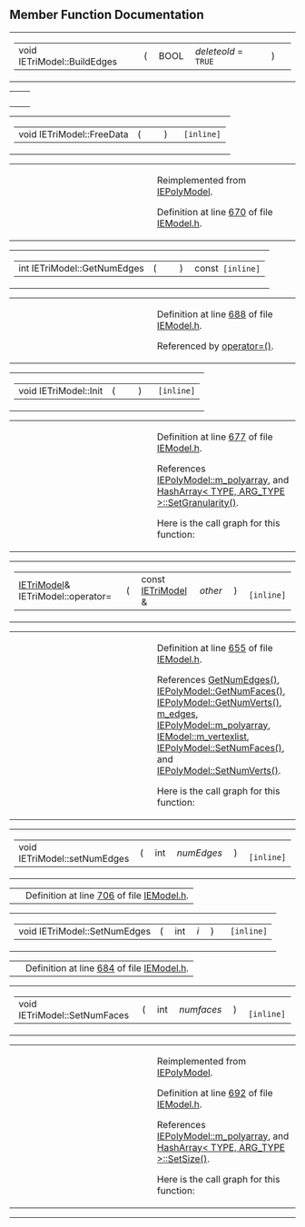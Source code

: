 ## Member Function Documentation

<span id="053ca74957dc32b73fac28c350ef6839" class="anchor"></span>

<table class="mdTable" data-cellpadding="2" data-cellspacing="0">
<colgroup>
<col style="width: 100%" />
</colgroup>
<tbody>
<tr>
<td class="mdRow"><table data-cellpadding="0" data-cellspacing="0" data-border="0">
<tbody>
<tr>
<td class="md" data-nowrap="" data-valign="top">void IETriModel::BuildEdges</td>
<td class="md" data-valign="top">( </td>
<td class="md" data-nowrap="" data-valign="top">BOOL </td>
<td class="mdname1" data-valign="top" data-nowrap=""><em>deleteold</em> = <code>TRUE</code></td>
<td class="md" data-valign="top"> ) </td>
<td class="md" data-nowrap=""></td>
</tr>
</tbody>
</table></td>
</tr>
</tbody>
</table>

|     |     |
|-----|-----|
|     |     |

<span id="f14b970389c12e1f2042f114847ebef7" class="anchor"></span>

<table class="mdTable" data-cellpadding="2" data-cellspacing="0">
<colgroup>
<col style="width: 100%" />
</colgroup>
<tbody>
<tr>
<td class="mdRow"><table data-cellpadding="0" data-cellspacing="0" data-border="0">
<tbody>
<tr>
<td class="md" data-nowrap="" data-valign="top">void IETriModel::FreeData</td>
<td class="md" data-valign="top">( </td>
<td class="mdname1" data-valign="top" data-nowrap=""></td>
<td class="md" data-valign="top"> ) </td>
<td class="md" data-nowrap=""><code> [inline]</code></td>
</tr>
</tbody>
</table></td>
</tr>
</tbody>
</table>

<table data-cellspacing="5" data-cellpadding="0" data-border="0">
<colgroup>
<col style="width: 50%" />
<col style="width: 50%" />
</colgroup>
<tbody>
<tr>
<td> </td>
<td><p>Reimplemented from <a href="classIEPolyModel.md#f14b970389c12e1f2042f114847ebef7" class="el">IEPolyModel</a>.</p>
<p>Definition at line <a href="IEModel_8h-source.md#l00670" class="el">670</a> of file <a href="IEModel_8h-source.md" class="el">IEModel.h</a>.</p></td>
</tr>
</tbody>
</table>

<span id="2da5a51849163e7398430b64f7830261" class="anchor"></span>

<table class="mdTable" data-cellpadding="2" data-cellspacing="0">
<colgroup>
<col style="width: 100%" />
</colgroup>
<tbody>
<tr>
<td class="mdRow"><table data-cellpadding="0" data-cellspacing="0" data-border="0">
<tbody>
<tr>
<td class="md" data-nowrap="" data-valign="top">int IETriModel::GetNumEdges</td>
<td class="md" data-valign="top">( </td>
<td class="mdname1" data-valign="top" data-nowrap=""></td>
<td class="md" data-valign="top"> ) </td>
<td class="md" data-nowrap="">const<code> [inline]</code></td>
</tr>
</tbody>
</table></td>
</tr>
</tbody>
</table>

<table data-cellspacing="5" data-cellpadding="0" data-border="0">
<colgroup>
<col style="width: 50%" />
<col style="width: 50%" />
</colgroup>
<tbody>
<tr>
<td> </td>
<td><p>Definition at line <a href="IEModel_8h-source.md#l00688" class="el">688</a> of file <a href="IEModel_8h-source.md" class="el">IEModel.h</a>.</p>
<p>Referenced by <a href="IEModel_8h-source.md#l00655" class="el">operator=()</a>.</p></td>
</tr>
</tbody>
</table>

<span id="99712cfce3529b5479ca47ea92742879" class="anchor"></span>

<table class="mdTable" data-cellpadding="2" data-cellspacing="0">
<colgroup>
<col style="width: 100%" />
</colgroup>
<tbody>
<tr>
<td class="mdRow"><table data-cellpadding="0" data-cellspacing="0" data-border="0">
<tbody>
<tr>
<td class="md" data-nowrap="" data-valign="top">void IETriModel::Init</td>
<td class="md" data-valign="top">( </td>
<td class="mdname1" data-valign="top" data-nowrap=""></td>
<td class="md" data-valign="top"> ) </td>
<td class="md" data-nowrap=""><code> [inline]</code></td>
</tr>
</tbody>
</table></td>
</tr>
</tbody>
</table>

<table data-cellspacing="5" data-cellpadding="0" data-border="0">
<colgroup>
<col style="width: 50%" />
<col style="width: 50%" />
</colgroup>
<tbody>
<tr>
<td> </td>
<td><p>Definition at line <a href="IEModel_8h-source.md#l00677" class="el">677</a> of file <a href="IEModel_8h-source.md" class="el">IEModel.h</a>.</p>
<p>References <a href="IEModel_8h-source.md#l00558" class="el">IEPolyModel::m_polyarray</a>, and <a href="HashArra_8h-source.md#l00093" class="el">HashArray&lt; TYPE, ARG_TYPE &gt;::SetGranularity()</a>.</p>
<p>Here is the call graph for this function:</p>
<span class="image placeholder" data-original-image-src="classIETriModel_99712cfce3529b5479ca47ea92742879_cgraph.gif" data-original-image-title="" data-border="0" usemap="#classIETriModel_99712cfce3529b5479ca47ea92742879_cgraph_map"></span></td>
</tr>
</tbody>
</table>

<span id="1b37ef5bfa79111f0a11a18590a63272" class="anchor"></span>

<table class="mdTable" data-cellpadding="2" data-cellspacing="0">
<colgroup>
<col style="width: 100%" />
</colgroup>
<tbody>
<tr>
<td class="mdRow"><table data-cellpadding="0" data-cellspacing="0" data-border="0">
<tbody>
<tr>
<td class="md" data-nowrap="" data-valign="top"><a href="classIETriModel.md" class="el">IETriModel</a>&amp; IETriModel::operator=</td>
<td class="md" data-valign="top">( </td>
<td class="md" data-nowrap="" data-valign="top">const <a href="classIETriModel.md" class="el">IETriModel</a> &amp; </td>
<td class="mdname1" data-valign="top" data-nowrap=""><em>other</em></td>
<td class="md" data-valign="top"> ) </td>
<td class="md" data-nowrap=""><code> [inline]</code></td>
</tr>
</tbody>
</table></td>
</tr>
</tbody>
</table>

<table data-cellspacing="5" data-cellpadding="0" data-border="0">
<colgroup>
<col style="width: 50%" />
<col style="width: 50%" />
</colgroup>
<tbody>
<tr>
<td> </td>
<td><p>Definition at line <a href="IEModel_8h-source.md#l00655" class="el">655</a> of file <a href="IEModel_8h-source.md" class="el">IEModel.h</a>.</p>
<p>References <a href="IEModel_8h-source.md#l00688" class="el">GetNumEdges()</a>, <a href="IEModel_8h-source.md#l00603" class="el">IEPolyModel::GetNumFaces()</a>, <a href="IEModel_8h-source.md#l00595" class="el">IEPolyModel::GetNumVerts()</a>, <a href="IEModel_8h-source.md#l00643" class="el">m_edges</a>, <a href="IEModel_8h-source.md#l00558" class="el">IEPolyModel::m_polyarray</a>, <a href="IEModel_8h-source.md#l00504" class="el">IEModel::m_vertexlist</a>, <a href="IEModel_8h-source.md#l00607" class="el">IEPolyModel::SetNumFaces()</a>, and <a href="IEModel_8h-source.md#l00599" class="el">IEPolyModel::SetNumVerts()</a>.</p>
<p>Here is the call graph for this function:</p>
<span class="image placeholder" data-original-image-src="classIETriModel_1b37ef5bfa79111f0a11a18590a63272_cgraph.gif" data-original-image-title="" data-border="0" usemap="#classIETriModel_1b37ef5bfa79111f0a11a18590a63272_cgraph_map"></span></td>
</tr>
</tbody>
</table>

<span id="705795b9fe03879d3839acebe21a7ede" class="anchor"></span>

<table class="mdTable" data-cellpadding="2" data-cellspacing="0">
<colgroup>
<col style="width: 100%" />
</colgroup>
<tbody>
<tr>
<td class="mdRow"><table data-cellpadding="0" data-cellspacing="0" data-border="0">
<tbody>
<tr>
<td class="md" data-nowrap="" data-valign="top">void IETriModel::setNumEdges</td>
<td class="md" data-valign="top">( </td>
<td class="md" data-nowrap="" data-valign="top">int </td>
<td class="mdname1" data-valign="top" data-nowrap=""><em>numEdges</em></td>
<td class="md" data-valign="top"> ) </td>
<td class="md" data-nowrap=""><code> [inline]</code></td>
</tr>
</tbody>
</table></td>
</tr>
</tbody>
</table>

|  |  |
|----|----|
|   | Definition at line <a href="IEModel_8h-source.md#l00706" class="el">706</a> of file <a href="IEModel_8h-source.md" class="el">IEModel.h</a>. |

<span id="b2f66e2517de65e5240659db78c4c1ed" class="anchor"></span>

<table class="mdTable" data-cellpadding="2" data-cellspacing="0">
<colgroup>
<col style="width: 100%" />
</colgroup>
<tbody>
<tr>
<td class="mdRow"><table data-cellpadding="0" data-cellspacing="0" data-border="0">
<tbody>
<tr>
<td class="md" data-nowrap="" data-valign="top">void IETriModel::SetNumEdges</td>
<td class="md" data-valign="top">( </td>
<td class="md" data-nowrap="" data-valign="top">int </td>
<td class="mdname1" data-valign="top" data-nowrap=""><em>i</em></td>
<td class="md" data-valign="top"> ) </td>
<td class="md" data-nowrap=""><code> [inline]</code></td>
</tr>
</tbody>
</table></td>
</tr>
</tbody>
</table>

|  |  |
|----|----|
|   | Definition at line <a href="IEModel_8h-source.md#l00684" class="el">684</a> of file <a href="IEModel_8h-source.md" class="el">IEModel.h</a>. |

<span id="20baa2fc60c7f945bbd199e103a37a4e" class="anchor"></span>

<table class="mdTable" data-cellpadding="2" data-cellspacing="0">
<colgroup>
<col style="width: 100%" />
</colgroup>
<tbody>
<tr>
<td class="mdRow"><table data-cellpadding="0" data-cellspacing="0" data-border="0">
<tbody>
<tr>
<td class="md" data-nowrap="" data-valign="top">void IETriModel::SetNumFaces</td>
<td class="md" data-valign="top">( </td>
<td class="md" data-nowrap="" data-valign="top">int </td>
<td class="mdname1" data-valign="top" data-nowrap=""><em>numfaces</em></td>
<td class="md" data-valign="top"> ) </td>
<td class="md" data-nowrap=""><code> [inline]</code></td>
</tr>
</tbody>
</table></td>
</tr>
</tbody>
</table>

<table data-cellspacing="5" data-cellpadding="0" data-border="0">
<colgroup>
<col style="width: 50%" />
<col style="width: 50%" />
</colgroup>
<tbody>
<tr>
<td> </td>
<td><p>Reimplemented from <a href="classIEPolyModel.md#20baa2fc60c7f945bbd199e103a37a4e" class="el">IEPolyModel</a>.</p>
<p>Definition at line <a href="IEModel_8h-source.md#l00692" class="el">692</a> of file <a href="IEModel_8h-source.md" class="el">IEModel.h</a>.</p>
<p>References <a href="IEModel_8h-source.md#l00558" class="el">IEPolyModel::m_polyarray</a>, and <a href="HashArra_8h-source.md#l00151" class="el">HashArray&lt; TYPE, ARG_TYPE &gt;::SetSize()</a>.</p>
<p>Here is the call graph for this function:</p>
<span class="image placeholder" data-original-image-src="classIETriModel_20baa2fc60c7f945bbd199e103a37a4e_cgraph.gif" data-original-image-title="" data-border="0" usemap="#classIETriModel_20baa2fc60c7f945bbd199e103a37a4e_cgraph_map"></span></td>
</tr>
</tbody>
</table>

------------------------------------------------------------------------


